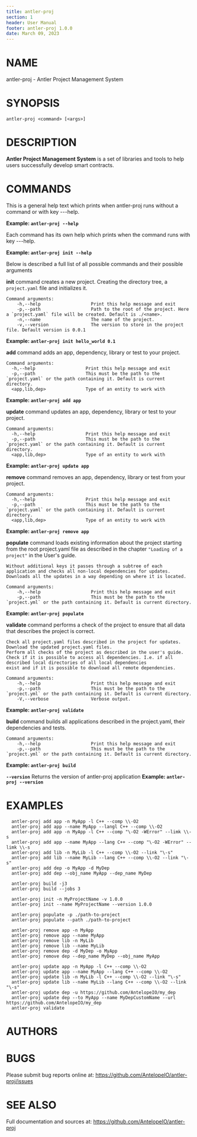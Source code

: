 ```yaml
---
title: antler-proj
section: 1
header: User Manual
footer: antler-proj 1.0.0
date: March 09, 2023
---
```

# NAME
antler-proj - Antler Project Management System

# SYNOPSIS

`antler-proj <command> [<args>]`

# DESCRIPTION

**Antler Project Management System** is a set of libraries and tools to help users successfully develop smart contracts.

# COMMANDS

This is a general help text which prints when antler-proj runs without a command or with key ---help.

**Example: `antler-proj --help`**

Each command has its own help which prints when the command runs with key ---help.

**Example: `antler-proj init --help`**

Below is described a full list of all possible commands and their possible arguments

**init** command creates a new project. Creating the directory tree, a `project.yaml` file and initializes it.

```
Command arguments:
    -h,--help                   Print this help message and exit
    -p,--path                   Path to the root of the project. Here a `project.yaml` file will be created. Default is ./<name>.
    -n,--name                   The name of the project.
    -v,--version                The version to store in the project file. Default version is 0.0.1
```
**Example: `antler-proj init hello_world 0.1`**


**add** command adds an app, dependency, library or test to your project.

```
Command arguments:
  -h,--help                   Print this help message and exit
  -p,--path                   This must be the path to the `project.yaml` or the path containing it. Default is current directory.
  <app,lib,dep>               Type of an entity to work with
```
**Example: `antler-proj add app`**


**update** command updates an app, dependency, library or test to your project.

```
Command arguments:
  -h,--help                   Print this help message and exit
  -p,--path                   This must be the path to the `project.yaml` or the path containing it. Default is current directory.
  <app,lib,dep>               Type of an entity to work with
```
**Example: `antler-proj update app`**


**remove** command removes an app, dependency, library or test from your project.

```
Command arguments:
  -h,--help                   Print this help message and exit
  -p,--path                   This must be the path to the `project.yaml` or the path containing it. Default is current directory.
  <app,lib,dep>               Type of an entity to work with
```
**Example: `antler-proj remove app`**


**populate** command loads existing information about the project starting from the root project.yaml file as described in the chapter `"Loading of a project"` in the User's guide.

    Without additional keys it passes through a subtree of each application and checks all non-local dependencies for updates.
    Downloads all the updates in a way depending on where it is located.

```
Command arguments:
    -h,--help                   Print this help message and exit
    -p,--path                   This must be the path to the `project.yml` or the path containing it. Default is current directory.
```
**Example: `antler-proj populate`**

**validate** command performs a check of the project to ensure that all data that describes the project is correct.

    Check all project.yaml files described in the project for updates.
    Download the updated project.yaml files.
    Perform all checks of the project as described in the user's guide.
    Check if it is possible to access all dependencies. I.e. if all described local directories of all local dependencies
    exist and if it is possible to download all remote dependencies.

```
Command arguments:
    -h,--help                   Print this help message and exit
    -p,--path                   This must be the path to the `project.yml` or the path containing it. Default is current directory.
    -V,--verbose                Verbose output.
```
**Example: `antler-proj validate`**

**build** command builds all applications described in the project.yaml, their dependencies and tests.

```
Command arguments:
    -h,--help                   Print this help message and exit
    -p,--path                   This must be the path to the `project.yml` or the path containing it. Default is current directory.
```
**Example: `antler-proj build`**


**`--version`**                     Returns the version of antler-proj application
**Example: `antler-proj --version`**

# EXAMPLES

```
  antler-proj add app -n MyApp -l C++ --comp \\-O2
  antler-proj add app --name MyApp --langl C++ --comp \\-O2
  antler-proj add app -n MyApp -l C++ --comp "\-O2 -WError" --limk \\-s
  antler-proj add app --name MyApp --lang C++ --comp "\-O2 -WError" --limk \\-s
  antler-proj add lib -n MyLib -l C++ --comp \\-O2 --link "\-s"
  antler-proj add lib --name MyLib --lang C++ --comp \\-O2 --link "\-s"
  antler-proj add dep -o MyApp -d MyDep
  antler-proj add dep --obj_name MyApp --dep_name MyDep

  antler-proj build -j3
  antler-proj build --jobs 3

  antler-proj init -n MyProjectName -v 1.0.0
  antler-proj init --name MyProjectName --version 1.0.0

  antler-proj populate -p ./path-to-project
  antler-proj populate --path ./path-to-project

  antler-proj remove app -n MyApp
  antler-proj remove app --name MyApp
  antler-proj remove lib -n MyLib
  antler-proj remove lib --name MyLib
  antler-proj remove dep -d MyDep -o MyApp
  antler-proj remove dep --dep_name MyDep --obj_name MyApp

  antler-proj update app -n MyApp -l C++ --comp \\-O2
  antler-proj update app --name MyApp --lang C++ --comp \\-O2
  antler-proj update lib -n MyLib -l C++ --comp \\-O2 --link "\-s"
  antler-proj update lib --name MyLib --lang C++ --comp \\-O2 --link "\-s"
  antler-proj update dep -u https://github.com/AntelopeIO/my_dep
  antler-proj update dep --to MyApp --name MyDepCustomName --url https://github.com/AntelopeIO/my_dep
  antler-proj validate
```

# AUTHORS

# BUGS
Please submit bug reports online at: <https://github.com/AntelopeIO/antler-proj/issues>

# SEE ALSO
Full documentation and sources at: <https://github.com/AntelopeIO/antler-proj>
